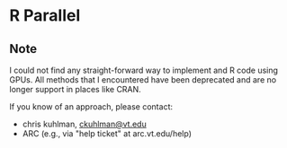 # R Parallel

## Note

I could not find any straight-forward way to implement and R code using GPUs.
All methods that I encountered have been deprecated and are no longer 
support in places like CRAN.

If you know of an approach, please contact:

- chris kuhlman, ckuhlman@vt.edu
- ARC (e.g., via "help ticket" at arc.vt.edu/help)
